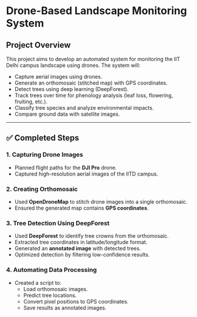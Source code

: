 # **Drone-Based Landscape Monitoring System**

## **Project Overview**
This project aims to develop an automated system for monitoring the IIT Delhi campus landscape using drones. The system will:
- Capture aerial images using drones.
- Generate an orthomosaic (stitched map) with GPS coordinates.
- Detect trees using deep learning (DeepForest).
- Track trees over time for phenology analysis (leaf loss, flowering, fruiting, etc.).
- Classify tree species and analyze environmental impacts.
- Compare ground data with satellite images.

---

## **✅ Completed Steps**

### **1. Capturing Drone Images**
- Planned flight paths for the **DJI Pro** drone.
- Captured high-resolution aerial images of the IITD campus.

### **2. Creating Orthomosaic**
- Used **OpenDroneMap** to stitch drone images into a single orthomosaic.
- Ensured the generated map contains **GPS coordinates**.

### **3. Tree Detection Using DeepForest**
- Used **DeepForest** to identify tree crowns from the orthomosaic.
- Extracted tree coordinates in latitude/longitude format.
- Generated an **annotated image** with detected trees.
- Optimized detection by filtering low-confidence results.

### **4. Automating Data Processing**
- Created a script to:
  - Load orthomosaic images.
  - Predict tree locations.
  - Convert pixel positions to GPS coordinates.
  - Save results as annotated images.